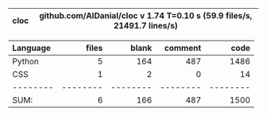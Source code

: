 cloc|github.com/AlDanial/cloc v 1.74  T=0.10 s (59.9 files/s, 21491.7 lines/s)
--- | ---

Language|files|blank|comment|code
:-------|-------:|-------:|-------:|-------:
Python|5|164|487|1486
CSS|1|2|0|14
--------|--------|--------|--------|--------
SUM:|6|166|487|1500
